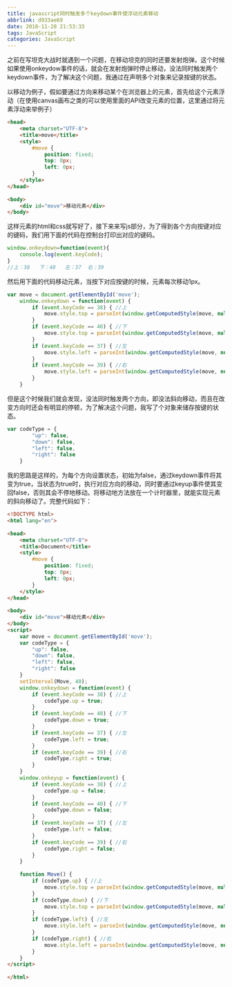```yaml
---
title: javascript同时触发多个keydown事件使浮动元素移动
abbrlink: d933ae69
date: 2018-11-28 21:53:33
tags: JavaScript
categories: JavaScript
---
```

之前在写坦克大战时就遇到一个问题，在移动坦克的同时还要发射炮弹。这个时候如果使用onkeydow事件的话，就会在发射炮弹时停止移动，没法同时触发两个keydown事件，为了解决这个问题，我通过在声明多个对象来记录按键的状态。

以移动为例子，假如要通过方向来移动某个在浏览器上的元素，首先给这个元素浮动（在使用canvas画布之类的可以使用里面的API改变元素的位置，这里通过将元素浮动来举例子）
```html
<head>
    <meta charset="UTF-8">
    <title>move</title>
    <style>
        #move {
            position: fixed;
            top: 0px;
            left: 0px;
        }
    </style>
</head>
 
<body>
    <div id="move">移动元素</div>
</body>
```
这样元素的html和css就写好了，接下来来写js部分，为了得到各个方向按键对应的键码，我们用下面的代码在控制台打印出对应的键码。
```javascript
window.οnkeydοwn=function(event){
    console.log(event.keyCode);
}
//上：38   下：40   左：37  右：39
```
然后用下面的代码移动元素，当按下对应按键的时候，元素每次移动1px。
```javascript
var move = document.getElementById('move');
    window.onkeydown = function(event) {
        if (event.keyCode == 38) { //上
            move.style.top = parseInt(window.getComputedStyle(move, null).top) - 1 + "px";
        }
        if (event.keyCode == 40) { //下
            move.style.top = parseInt(window.getComputedStyle(move, null).top) + 1 + "px";
        }
        if (event.keyCode == 37) { //左
            move.style.left = parseInt(window.getComputedStyle(move, null).left) - 1 + "px";
        }
        if (event.keyCode == 39) { //右
            move.style.left = parseInt(window.getComputedStyle(move, null).left) + 1 + "px";
        }
    }
```
但是这个时候我们就会发现，没法同时触发两个方向，即没法斜向移动，而且在改变方向时还会有明显的停顿，为了解决这个问题，我写了个对象来储存按键的状态。
```javascript
var codeType = {
        "up": false,
        "down": false,
        "left": false,
        "right": false
    }
```
我的思路是这样的，为每个方向设置状态，初始为false，通过keydown事件将其变为true，当状态为true时，执行对应方向的移动，同时要通过keyup事件使其变回false，否则其会不停地移动。将移动地方法放在一个计时器里，就能实现元素的斜向移动了。完整代码如下：
```html
<!DOCTYPE html>
<html lang="en">
 
<head>
    <meta charset="UTF-8">
    <title>Document</title>
    <style>
        #move {
            position: fixed;
            top: 0px;
            left: 0px;
        }
    </style>
</head>
 
<body>
    <div id="move">移动元素</div>
</body>
<script>
    var move = document.getElementById('move');
    var codeType = {
        "up": false,
        "down": false,
        "left": false,
        "right": false
    }
    setInterval(Move, 40);
    window.onkeydown = function(event) {
        if (event.keyCode == 38) { //上
            codeType.up = true;
        }
        if (event.keyCode == 40) { //下
            codeType.down = true;
        }
        if (event.keyCode == 37) { //左
            codeType.left = true;
        }
        if (event.keyCode == 39) { //右
            codeType.right = true;
        }
    }
    window.onkeyup = function(event) {
        if (event.keyCode == 38) { //上
            codeType.up = false;
        }
        if (event.keyCode == 40) { //下
            codeType.down = false;
        }
        if (event.keyCode == 37) { //左
            codeType.left = false;
        }
        if (event.keyCode == 39) { //右
            codeType.right = false;
        }
    }
 
    function Move() {
        if (codeType.up) { //上
            move.style.top = parseInt(window.getComputedStyle(move, null).top) - 1 + "px";
        }
        if (codeType.down) { //下
            move.style.top = parseInt(window.getComputedStyle(move, null).top) + 1 + "px";
        }
        if (codeType.left) { //左
            move.style.left = parseInt(window.getComputedStyle(move, null).left) - 1 + "px";
        }
        if (codeType.right) { //右
            move.style.left = parseInt(window.getComputedStyle(move, null).left) + 1 + "px";
        }
    }
</script>
 
</html>
```